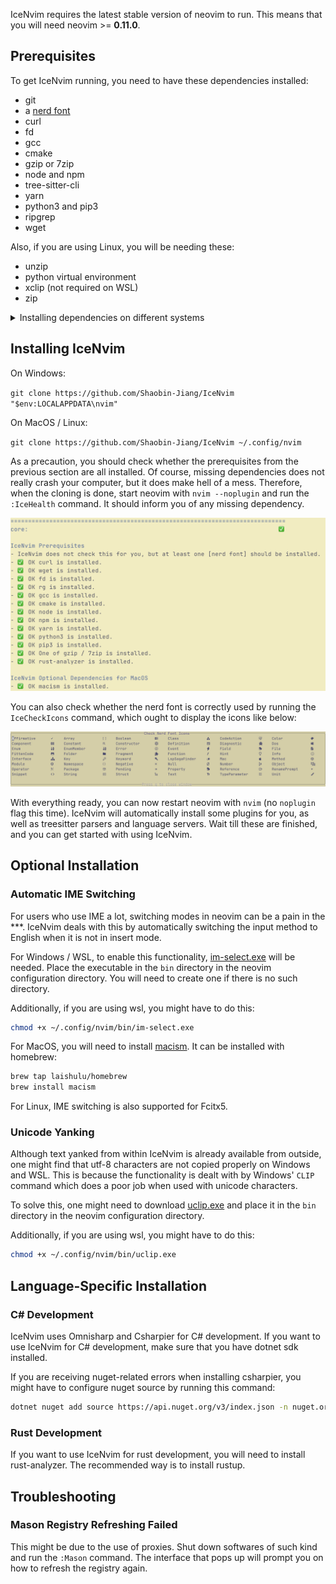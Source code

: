 IceNvim requires the latest stable version of neovim to run. This means that you will need neovim >= **0.11.0**.

## Prerequisites

To get IceNvim running, you need to have these dependencies installed: 

- git
- a [nerd font](https://www.nerdfonts.com/font-downloads)
- curl
- fd
- gcc
- cmake
- gzip or 7zip
- node and npm
- tree-sitter-cli
- yarn
- python3 and pip3
- ripgrep
- wget

Also, if you are using Linux, you will be needing these:

- unzip
- python virtual environment
- xclip (not required on WSL)
- zip

<details>
    <summary>Installing dependencies on different systems</summary>

MacOS:

```bash
brew install wget fd ripgrep node yarn cmake tree-sitter-cli
```

Arch:

```bash
sudo pacman -S --needed curl gzip wget fd ripgrep gcc nodejs npm python python-pip unzip zip xclip python-virtualenv tree-sitter-cli
```

Windows (via scoop):

```bash
scoop install curl gzip wget fd ripgrep mingw nodejs-lts python
```

</details>

## Installing IceNvim

On Windows:

`git clone https://github.com/Shaobin-Jiang/IceNvim "$env:LOCALAPPDATA\nvim"`

On MacOS / Linux:

`git clone https://github.com/Shaobin-Jiang/IceNvim ~/.config/nvim`

As a precaution, you should check whether the prerequisites from the previous section are all installed. Of course, missing dependencies does not really crash your computer, but it does make hell of a mess. Therefore, when the cloning is done, start neovim with `nvim --noplugin` and run the `:IceHealth` command. It should inform you of any missing dependency.

![](img/health.png)

You can also check whether the nerd font is correctly used by running the `IceCheckIcons` command, which ought to display the icons like below:

![](img/icons.png)

With everything ready, you can now restart neovim with `nvim` (no `noplugin` flag this time). IceNvim will automatically install some plugins for you, as well as treesitter parsers and language servers. Wait till these are finished, and you can get started with using IceNvim.

## Optional Installation

### Automatic IME Switching

For users who use IME a lot, switching modes in neovim can be a pain in the \*\*\*. IceNvim deals with this by automatically switching the input method to English when it is not in insert mode.

For Windows / WSL, to enable this functionality, [im-select.exe](https://github.com/daipeihust/im-select/raw/master/win/out/x86/im-select.exe) will be needed. Place the executable in the `bin` directory in the neovim configuration directory. You will need to create one if there is no such directory.

Additionally, if you are using wsl, you might have to do this:

```bash
chmod +x ~/.config/nvim/bin/im-select.exe
```

For MacOS, you will need to install [macism](https://github.com/laishulu/macism). It can be installed with homebrew:

```bash
brew tap laishulu/homebrew
brew install macism
```

For Linux, IME switching is also supported for Fcitx5.

### Unicode Yanking

Although text yanked from within IceNvim is already available from outside, one might find that utf-8 characters are not copied properly on Windows and WSL. This is because the functionality is dealt with by Windows' `CLIP` command which does a poor job when used with unicode characters.

To solve this, one might need to download [uclip.exe](https://github.com/suzusime/uclip/releases/download/v0.1.0/uclip.exe) and place it in the `bin` directory in the neovim configuration directory.

Additionally, if you are using wsl, you might have to do this:

```bash
chmod +x ~/.config/nvim/bin/uclip.exe
```

## Language-Specific Installation

### C\# Development

IceNvim uses Omnisharp and Csharpier for C\# development. If you want to use IceNvim for C\# development, make sure that you have dotnet sdk installed.

If you are receiving nuget-related errors when installing csharpier, you might have to configure nuget source by running this command:

```bash
dotnet nuget add source https://api.nuget.org/v3/index.json -n nuget.org
```

### Rust Development

If you want to use IceNvim for rust development, you will need to install rust-analyzer. The recommended way is to install rustup.

## Troubleshooting

### Mason Registry Refreshing Failed

This might be due to the use of proxies. Shut down softwares of such kind and run the `:Mason` command. The interface that pops up will prompt you on how to refresh the registry again.
